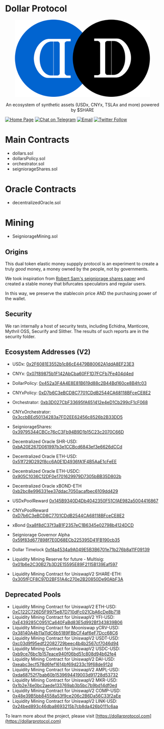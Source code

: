 # Dollar Protocol

<p align="center">
  <img alt="DP Logo" src="./assets/pairNew.svg" width="440">
</p>

<p align="center">
  An ecosystem of synthetic assets (USDx, CNYx, TSLAx and more) powered by $SHARE
</p>

[![Home Page](https://img.shields.io/badge/homepage-view-red.svg)](https://dollarprotocol.com/)
[![Chat on Telegram](https://img.shields.io/badge/Chat%20on-Telegram-brightgreen.svg)](https://t.me/dollarprotocol) 
[![Email](https://img.shields.io/badge/send-email-blue.svg)](mailto:info@dollarprotocol.ccom)
[![Twitter Follow](https://img.shields.io/twitter/follow/dollarprotocol?label=follow%20%40dollarprotocol&style=social)](https://twitter.com/dollarprotocol)

# Main Contracts
* dollars.sol
* dollarsPolicy.sol
* orchestrator.sol
* seigniorageShares.sol

# Oracle Contracts
* decentralizedOracle.sol

# Mining
* SeigniorageMining.sol

## Origins
This dual token elastic money suppply protocol is an experiment to create a truly *good* money, a money owned by the people, not by governments.

We took inspiration from [Robert Sam's seigniorage shares paper](https://github.com/rmsams/stablecoins/blob/master/paper.pdf) and created a stable money that bifurcates speculators and regular users.

In this way, we preserve the stablecoin price AND the purchasing power of the wallet.

## Security
We ran internally a host of security tests, including Echidna, Manticore, Mythril OSS, Securify and Slither. The results of such reports are in the security folder.

## Ecosystem Addresses (V2)
* USDx: [0x2F6081E3552b1c86cE4479B80062A1ddA8EF23E3](http://etherscan.io/address/0x2F6081E3552b1c86cE4479B80062A1ddA8EF23E3)
* CNYx: [0x07f89875b1F142AbCba60FF1D7FCFb7Fe404d4ed](http://etherscan.io/address/0x07f89875b1F142AbCba60FF1D7FCFb7Fe404d4ed)
* DollarPolicy: [0x452a3F4A4E8E81B619d88c2B44Bd160ce8B4fc03](http://etherscan.io/address/0x452a3F4A4E8E81B619d88c2B44Bd160ce8B4fc03)
* CNYxPolicy: [0xD7b6C3eBCD8C7701CDdB2544CA68118BFceCE8E2](http://etherscan.io/address/0xD7b6C3eBCD8C7701CDdB2544CA68118BFceCE8E2)
* Orchestrator: [0xb3D027CbF33695fA651412e4eD1Cb299cF1cF068](http://etherscan.io/address/0xb3D027CbF33695fA651412e4eD1Cb299cF1cF068)
* CNYxOrchestrator: [0x3ccbBEd50134283a7FD2EE62456c8526b2B33DD5](http://etherscan.io/address/0x3ccbBEd50134283a7FD2EE62456c8526b2B33DD5)
* SeigniorageShares: [0x39795344CBCc76cC3Fb94B9D1b15C23c2070C66D](http://etherscan.io/address/0x39795344CBCc76cC3Fb94B9D1b15C23c2070C66D)
* Decentralized Oracle SHR-USD: [0xbA20E267D061997b3e1CCBcd6843ef3e6626dCCd](http://etherscan.io/address/0xbA20E267D061997b3e1CCBcd6843ef3e6626dCCd)
* Decentralized Oracle ETH-USD: [0x51f729D292f8cc6A0E1D4936fA1F4B5AaE1cFeEE](http://etherscan.io/address/0x51f729D292f8cc6A0E1D4936fA1F4B5AaE1cFeEE)
* Decentralized Oracle ETH-USDC: [0x905C1036C12DF0e1701629979D7305bBB35D802b](http://etherscan.io/address/0x905C1036C12DF0e1701629979D7305bBB35D802b)
* Decentralized Oracle xBOND-ETH [0xb2bc8e996331ee37ddac7050acafbec6109dd429](http://etherscan.io/address/0xb2bc8e996331ee37ddac7050acafbec6109dd429)
* USDxPoolReward [0x145B9340D4Db4042350F51CfAE982a5004416867](http://etherscan.io/address/0x145B9340D4Db4042350F51CfAE982a5004416867)
* CNYxPoolReward [0xD7b6C3eBCD8C7701CDdB2544CA68118BFceCE8E2](http://etherscan.io/address/0xD7b6C3eBCD8C7701CDdB2544CA68118BFceCE8E2)
* xBond [0xa8f8dC37f3aB1F2357eC1B6345e02798b4124DCD](http://etherscan.io/address/0xa8f8dC37f3aB1F2357eC1B6345e02798b4124DCD)
* Seigniorage Governor Alpha [0x59f83d677898f7E0D68ECb225395D41FB190cb35](http://etherscan.io/address/0x59f83d677898f7E0D68ECb225395D41FB190cb35)
* Dollar Timelock [0xf4a4534a9A049E5B3B6701e71b276b8a11F09139](http://etherscan.io/address/0xf4a4534a9A049E5B3B6701e71b276b8a11F09139)

* Liquidity Mining Reserve for future - Multisig: [0x01b6e2C30B27b3D2E15595E89F2115B139Eaf597](http://etherscan.io/address/0x01b6e2C30B27b3D2E15595E89F2115B139Eaf597)
* Liquidity Mining Contract for UniswapV2 SHARE-ETH: [0x305fFCF8C97D2BF51A4c270e2B20850De90AbF3A](http://etherscan.io/address/0x305fFCF8C97D2BF51A4c270e2B20850De90AbF3A)

## Deprecated Pools
* Liquidity Mining Contract for UniswapV2 ETH-USD: [0xC122C726D5F9975e87D710dFc021CbA6cDe8b718](http://etherscan.io/address/0xC122C726D5F9975e87D710dFc021CbA6cDe8b718)
* Liquidity Mining Contract for UniswapV2 YFI-USD: [0xE439285C0951Ca640FaBd83E5d992Bf343839B06](http://etherscan.io/address/0xE439285C0951Ca640FaBd83E5d992Bf343839B06)
* Liquidity Mining Contract for Mooniswap yCRV-USD: [0x38140A4b11a11dC6b5189FBbCF4af6eF7Dcc68C6](http://etherscan.io/address/0x38140A4b11a11dC6b5189FBbCF4af6eF7Dcc68C6)
* Liquidity Mining Contract for UniswapV2 USDT-USD: [0xc03d9f95edf22082729beec4b4b2567cf7046d94](http://etherscan.io/address/0xc03d9f95edf22082729beec4b4b2567cf7046d94)
* Liquidity Mining Contract for UniswapV2 USDC-USD: [0xb9ce76bc1b157eace940f06bd51c808d94b62fe4](http://etherscan.io/address/0xb9ce76bc1b157eace940f06bd51c808d94b62fe4)
* Liquidity Mining Contract for UniswapV2 DAI-USD: [0xeabc3ecf578d6fef1614bf69d233c19f68de912d](http://etherscan.io/address/0xeabc3ecf578d6fef1614bf69d233c19f68de912d)
* Liquidity Mining Contract for UniswapV2 AMPL-USD: [0xda68752f7bab60b1539694419003d91728d53732](http://etherscan.io/address/0xda68752f7bab60b1539694419003d91728d53732)
* Liquidity Mining Contract for UniswapV2 MKR-USD: [0x1b2e74e0bc2aede133769ab3b5bc7b9bd14df0ed](http://etherscan.io/address/0x1b2e74e0bc2aede133769ab3b5bc7b9bd14df0ed)
* Liquidity Mining Contract for UniswapV2 COMP-USD: [0x48e39B5bb84558a53f9ce206c2B6Da56C33f2aEe](http://etherscan.io/address/0x48e39B5bb84558a53f9ce206c2B6Da56C33f2aEe)
* Liquidity Mining Contract for UniswapV2 LINK-USD: [0x24bed893c46dba8693215b7cb8da426b0111c6aa](http://etherscan.io/address/0x24bed893c46dba8693215b7cb8da426b0111c6aa)


To learn more about the project, please visit [https://dollarprotocol.com](https://dollarprotocol.com)
